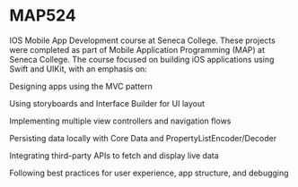 # MAP524
IOS Mobile App Development course at Seneca College. 
These projects were completed as part of Mobile Application Programming (MAP) at Seneca College. 
The course focused on building iOS applications using Swift and UIKit, with an emphasis on:

Designing apps using the MVC pattern

Using storyboards and Interface Builder for UI layout

Implementing multiple view controllers and navigation flows

Persisting data locally with Core Data and PropertyListEncoder/Decoder

Integrating third-party APIs to fetch and display live data

Following best practices for user experience, app structure, and debugging
